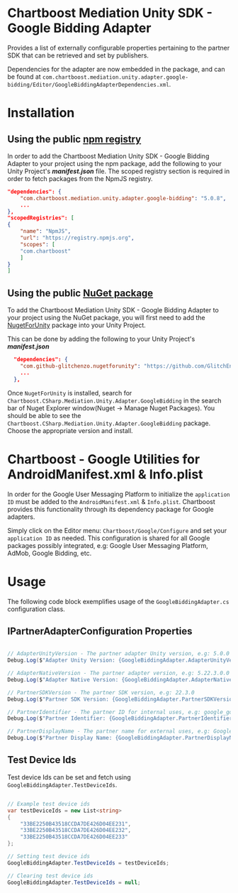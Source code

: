 # Chartboost Mediation Unity SDK - Google Bidding Adapter

Provides a list of externally configurable properties pertaining to the partner SDK that can be retrieved and set by publishers. 

Dependencies for the adapter are now embedded in the package, and can be found at `com.chartboost.mediation.unity.adapter.google-bidding/Editor/GoogleBiddingAdapterDependencies.xml`.

# Installation

## Using the public [npm registry](https://www.npmjs.com/search?q=com.chartboost.mediation.unity.adapter.google-bidding)

In order to add the Chartboost Mediation Unity SDK - Google Bidding Adapter to your project using the npm package, add the following to your Unity Project's ***manifest.json*** file. The scoped registry section is required in order to fetch packages from the NpmJS registry.

```json
"dependencies": {
    "com.chartboost.mediation.unity.adapter.google-bidding": "5.0.8",
    ...
},
"scopedRegistries": [
{
    "name": "NpmJS",
    "url": "https://registry.npmjs.org",
    "scopes": [
    "com.chartboost"
    ]
}
]
```
## Using the public [NuGet package](https://www.nuget.org/packages/Chartboost.CSharp.Mediation.Unity.Adapter.GoogleBidding)

To add the Chartboost Mediation Unity SDK - Google Bidding Adapter to your project using the NuGet package, you will first need to add the [NugetForUnity](https://github.com/GlitchEnzo/NuGetForUnity) package into your Unity Project.

This can be done by adding the following to your Unity Project's ***manifest.json***

```json
  "dependencies": {
    "com.github-glitchenzo.nugetforunity": "https://github.com/GlitchEnzo/NuGetForUnity.git?path=/src/NuGetForUnity",
    ...
  },
```

Once <code>NugetForUnity</code> is installed, search for `Chartboost.CSharp.Mediation.Unity.Adapter.GoogleBidding` in the search bar of Nuget Explorer window(Nuget -> Manage Nuget Packages).
You should be able to see the `Chartboost.CSharp.Mediation.Unity.Adapter.GoogleBidding` package. Choose the appropriate version and install.

# Chartboost - Google Utilities for AndroidManifest.xml & Info.plist
In order for the Google User Messaging Platform to initialize the `application ID` must be added to the `AndroidManifest.xml` & `Info.plist`. Chartboost provides this functionality through its dependency package for Google adapters. 

Simply click on the Editor menu: `Chartboost/Google/Configure` and set your `application ID` as needed. This configuration is shared for all Google packages possibly integrated, e.g: Google User Messaging Platform, AdMob, Google Bidding, etc.

# Usage

The following code block exemplifies usage of the `GoogleBiddingAdapter.cs` configuration class.

## IPartnerAdapterConfiguration Properties

```csharp

// AdapterUnityVersion - The partner adapter Unity version, e.g: 5.0.0
Debug.Log($"Adapter Unity Version: {GoogleBiddingAdapter.AdapterUnityVersion}");

// AdapterNativeVersion - The partner adapter version, e.g: 5.22.3.0.0
Debug.Log($"Adapter Native Version: {GoogleBiddingAdapter.AdapterNativeVersion}");

// PartnerSDKVersion - The partner SDK version, e.g: 22.3.0
Debug.Log($"Partner SDK Version: {GoogleBiddingAdapter.PartnerSDKVersion}");

// PartnerIdentifier - The partner ID for internal uses, e.g: google_googlebidding
Debug.Log($"Partner Identifier: {GoogleBiddingAdapter.PartnerIdentifier}");

// PartnerDisplayName - The partner name for external uses, e.g: Google Bidding
Debug.Log($"Partner Display Name: {GoogleBiddingAdapter.PartnerDisplayName}");
```

## Test Device Ids

Test device Ids can be set and fetch using `GoogleBiddingAdapter.TestDeviceIds`.

```csharp

// Example test device ids
var testDeviceIds = new List<string>
{
    "33BE2250B43518CCDA7DE426D04EE231",
    "33BE2250B43518CCDA7DE426D04EE232",
    "33BE2250B43518CCDA7DE426D04EE233"
};

// Setting test device ids
GoogleBiddingAdapter.TestDeviceIds = testDeviceIds;

// Clearing test device ids
GoogleBiddingAdapter.TestDeviceIds = null;
```